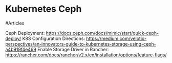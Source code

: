 Kubernetes Ceph
================

#Articles

Ceph Deployment: https://docs.ceph.com/docs/mimic/start/quick-ceph-deploy/
K8S Configuration Directions: https://medium.com/velotio-perspectives/an-innovators-guide-to-kubernetes-storage-using-ceph-a4b919f4e469
Enable Storage Driver in Rancher: https://rancher.com/docs/rancher/v2.x/en/installation/options/feature-flags/
